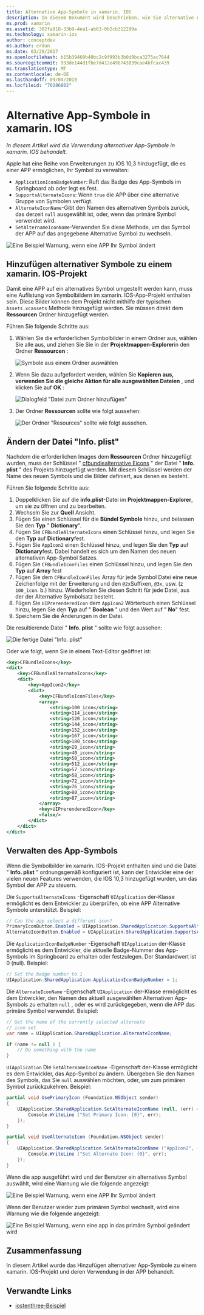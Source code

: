 ```yaml
---
title: Alternative App-Symbole in xamarin. IOS
description: In diesem Dokument wird beschrieben, wie Sie alternative App-Symbole in xamarin. IOS verwenden. Darin wird erläutert, wie Sie diese Symbole einem xamarin. IOS-Projekt hinzufügen, wie Sie die Datei "Info. plist" ändern und das Symbol der APP Programm gesteuert verwalten.
ms.prod: xamarin
ms.assetid: 302fa818-33b9-4ea1-ab63-0b2cb312299a
ms.technology: xamarin-ios
author: conceptdev
ms.author: crdun
ms.date: 03/29/2017
ms.openlocfilehash: b15b39460b40bc2c9f993b3b0d9bca3275ac7644
ms.sourcegitcommit: 933de144d1fbe7d412e49b743839cae4bfcac439
ms.translationtype: MT
ms.contentlocale: de-DE
ms.lasthandoff: 09/04/2019
ms.locfileid: "70286802"
---
```

# <a name="alternate-app-icons-in-xamarinios"></a>Alternative App-Symbole in xamarin. IOS

_In diesem Artikel wird die Verwendung alternativer App-Symbole in xamarin. IOS behandelt._

Apple hat eine Reihe von Erweiterungen zu IOS 10,3 hinzugefügt, die es einer APP ermöglichen, Ihr Symbol zu verwalten:

- `ApplicationIconBadgeNumber`: Ruft das Badge des App-Symbols im Springboard ab oder legt es fest.
- `SupportsAlternateIcons`: Wenn `true` die APP über eine alternative Gruppe von Symbolen verfügt.
- `AlternateIconName`-Gibt den Namen des alternativen Symbols zurück, das derzeit `null` ausgewählt ist, oder, wenn das primäre Symbol verwendet wird.
- `SetAlternameIconName`-Verwenden Sie diese Methode, um das Symbol der APP auf das angegebene Alternative Symbol zu wechseln.

![](alternate-app-icons-images/icons04.png "Eine Beispiel Warnung, wenn eine APP Ihr Symbol ändert")

<a name="Adding-Alternate-Icons" />

## <a name="adding-alternate-icons-to-a-xamarinios-project"></a>Hinzufügen alternativer Symbole zu einem xamarin. IOS-Projekt

Damit eine APP auf ein alternatives Symbol umgestellt werden kann, muss eine Auflistung von Symbolbildern im xamarin. IOS-App-Projekt enthalten sein. Diese Bilder können dem Projekt nicht mithilfe der typischen `Assets.xcassets` Methode hinzugefügt werden. Sie müssen direkt dem **Ressourcen** Ordner hinzugefügt werden.

Führen Sie folgende Schritte aus:

1. Wählen Sie die erforderlichen Symbolbilder in einem Ordner aus, wählen Sie alle aus, und ziehen Sie Sie in der **Projektmappen-Explorer**in den Ordner **Ressourcen** :

    ![](alternate-app-icons-images/icons00.png "Symbole aus einem Ordner auswählen")

2. Wenn Sie dazu aufgefordert werden, wählen Sie **Kopieren** **aus, verwenden Sie die gleiche Aktion für alle ausgewählten Dateien** , und klicken Sie auf **OK** :

    ![](alternate-app-icons-images/icons02.png "Dialogfeld \"Datei zum Ordner hinzufügen\"")

3. Der Ordner **Ressourcen** sollte wie folgt aussehen:

    ![](alternate-app-icons-images/icons01.png "Der Ordner \"Resources\" sollte wie folgt aussehen.")

<a name="Modifying-the-Info.plist-File" />

## <a name="modifying-the-infoplist-file"></a>Ändern der Datei "Info. plist"

Nachdem die erforderlichen Images dem **Ressourcen** Ordner hinzugefügt wurden, muss der Schlüssel " [cfbundlealternative Eicons](https://developer.apple.com/library/content/documentation/General/Reference/InfoPlistKeyReference/Articles/CoreFoundationKeys.html#//apple_ref/doc/uid/TP40009249-SW13) " der Datei " **Info. plist** " des Projekts hinzugefügt werden. Mit diesem Schlüssel werden der Name des neuen Symbols und die Bilder definiert, aus denen es besteht.

Führen Sie folgende Schritte aus:

1. Doppelklicken Sie auf die **info.plist**-Datei im **Projektmappen-Explorer**, um sie zu öffnen und zu bearbeiten.
2. Wechseln Sie zur **Quell** Ansicht.
3. Fügen Sie einen Schlüssel für die **Bündel Symbole** hinzu, und belassen Sie den **Typ** " **Dictionary**".
4. Fügen Sie `CFBundleAlternateIcons` einen Schlüssel hinzu, und legen Sie den **Typ** auf **Dictionary**fest.
5. Fügen Sie `AppIcon2` einen Schlüssel hinzu, und legen Sie den **Typ** auf **Dictionary**fest. Dabei handelt es sich um den Namen des neuen alternativen App-Symbol Satzes.
6. Fügen Sie `CFBundleIconFiles` einen Schlüssel hinzu, und legen Sie den **Typ** auf **Array** fest
7. Fügen Sie dem `CFBundleIconFiles` Array für jede Symbol Datei eine neue Zeichenfolge mit der Erweiterung und den `@2x`Suffixen, `@3x`, usw. (z `100_icon`. b.) hinzu. Wiederholen Sie diesen Schritt für jede Datei, aus der der Alternative Symbolsatz besteht.
8. Fügen Sie `UIPrerenderedIcon` dem `AppIcon2` Wörterbuch einen Schlüssel hinzu, legen Sie den **Typ** auf " **Boolean** " und den Wert auf " **No**" fest.
9. Speichern Sie die Änderungen in der Datei.

Die resultierende Datei " **Info. plist** " sollte wie folgt aussehen:

![](alternate-app-icons-images/icons03.png "Die fertige Datei \"Info. plist\"")

Oder wie folgt, wenn Sie in einem Text-Editor geöffnet ist:

```xml
<key>CFBundleIcons</key>
<dict>
    <key>CFBundleAlternateIcons</key>
    <dict>
        <key>AppIcon2</key>
        <dict>
            <key>CFBundleIconFiles</key>
            <array>
                <string>100_icon</string>
                <string>114_icon</string>
                <string>120_icon</string>
                <string>144_icon</string>
                <string>152_icon</string>
                <string>167_icon</string>
                <string>180_icon</string>
                <string>29_icon</string>
                <string>40_icon</string>
                <string>50_icon</string>
                <string>512_icon</string>
                <string>57_icon</string>
                <string>58_icon</string>
                <string>72_icon</string>
                <string>76_icon</string>
                <string>80_icon</string>
                <string>87_icon</string>
            </array>
            <key>UIPrerenderedIcon</key>
            <false/>
        </dict>
    </dict>
</dict>
```

<a name="Managing-the-Apps-Icon" />

## <a name="managing-the-apps-icon"></a>Verwalten des App-Symbols 

Wenn die Symbolbilder im xamarin. IOS-Projekt enthalten sind und die Datei " **Info. plist** " ordnungsgemäß konfiguriert ist, kann der Entwickler eine der vielen neuen Features verwenden, die IOS 10,3 hinzugefügt wurden, um das Symbol der APP zu steuern.

Die `SupportsAlternateIcons` -Eigenschaft `UIApplication` der-Klasse ermöglicht es dem Entwickler zu überprüfen, ob eine APP Alternative Symbole unterstützt. Beispiel:

```csharp
// Can the app select a different icon?
PrimaryIconButton.Enabled = UIApplication.SharedApplication.SupportsAlternateIcons;
AlternateIconButton.Enabled = UIApplication.SharedApplication.SupportsAlternateIcons;
```

Die `ApplicationIconBadgeNumber` -Eigenschaft `UIApplication` der-Klasse ermöglicht es dem Entwickler, die aktuelle Badge-Nummer des App-Symbols im Springboard zu erhalten oder festzulegen. Der Standardwert ist 0 (null). Beispiel:

```csharp
// Set the badge number to 1
UIApplication.SharedApplication.ApplicationIconBadgeNumber = 1;
```

Die `AlternateIconName` -Eigenschaft `UIApplication` der-Klasse ermöglicht es dem Entwickler, den Namen des aktuell ausgewählten Alternativen App-Symbols zu erhalten `null` , oder es wird zurückgegeben, wenn die APP das primäre Symbol verwendet. Beispiel:

```csharp
// Get the name of the currently selected alternate
// icon set
var name = UIApplication.SharedApplication.AlternateIconName;

if (name != null ) {
    // Do something with the name
}
```

`UIApplication` Die `SetAlternameIconName` -Eigenschaft der-Klasse ermöglicht es dem Entwickler, das App-Symbol zu ändern. Übergeben Sie den Namen des Symbols, das Sie `null` auswählen möchten, oder, um zum primären Symbol zurückzukehren. Beispiel:

```csharp
partial void UsePrimaryIcon (Foundation.NSObject sender)
{
    UIApplication.SharedApplication.SetAlternateIconName (null, (err) => {
        Console.WriteLine ("Set Primary Icon: {0}", err);
    });
}

partial void UseAlternateIcon (Foundation.NSObject sender)
{
    UIApplication.SharedApplication.SetAlternateIconName ("AppIcon2", (err) => {
        Console.WriteLine ("Set Alternate Icon: {0}", err);
    });
}
```

Wenn die app ausgeführt wird und der Benutzer ein alternatives Symbol auswählt, wird eine Warnung wie die folgende angezeigt:

![](alternate-app-icons-images/icons04.png "Eine Beispiel Warnung, wenn eine APP Ihr Symbol ändert")

Wenn der Benutzer wieder zum primären Symbol wechselt, wird eine Warnung wie die folgende angezeigt:

![](alternate-app-icons-images/icons05.png "Eine Beispiel Warnung, wenn eine app in das primäre Symbol geändert wird")

<a name="Summary" />

## <a name="summary"></a>Zusammenfassung

In diesem Artikel wurde das Hinzufügen alternativer App-Symbole zu einem xamarin. IOS-Projekt und deren Verwendung in der APP behandelt.



## <a name="related-links"></a>Verwandte Links

- [iostenthree-Beispiel](https://docs.microsoft.com/samples/xamarin/ios-samples/ios10-iostenthree/)
